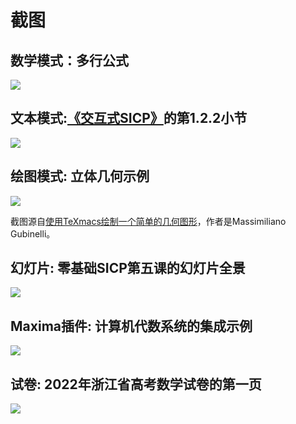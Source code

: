 # 截图
## 数学模式：多行公式
![](../../images/mogan_equation.png)

## 文本模式:[《交互式SICP》](https://gitee.com/XmacsLabs/interactive-sicp)的第1.2.2小节
![](../../images/mogan_structured_text.png)

## 绘图模式: 立体几何示例
![](../../images/mogan_cube.png)

截图源自[使用TeXmacs绘制一个简单的几何图形](https://www.bilibili.com/video/BV1uu411W7xZ/)，作者是Massimiliano Gubinelli。

## 幻灯片: 零基础SICP第五课的幻灯片全景
![](../../images/mogan_slides.png)

## Maxima插件: 计算机代数系统的集成示例
![](../../images/mogan_maxima.png)

## 试卷: 2022年浙江省高考数学试卷的第一页
![](../../images/mogan_exam.png)
 